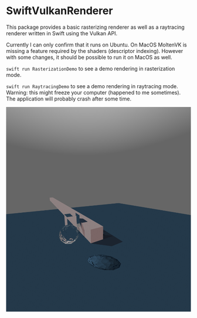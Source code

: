 # SwiftVulkanRenderer

This package provides a basic rasterizing renderer as well as a raytracing renderer written in Swift using the Vulkan API.

Currently I can only confirm that it runs on Ubuntu. On MacOS MoltenVK is missing a feature required by the shaders (descriptor indexing). However with some changes, it should be possible to run it on MacOS as well.

`swift run RasterizationDemo` to see a demo rendering in rasterization mode.

`swift run RaytracingDemo` to see a demo rendering in raytracing mode. Warning: this might freeze your computer (happened to me sometimes). The application will probably crash after some time.

![demo screenshot](https://github.com/UnGast/SwiftVulkanRenderer/blob/master/screenshot.png)